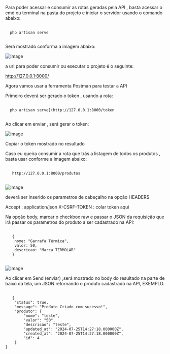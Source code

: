 
Para poder acessar e consumir as rotas geradas pela API , basta acessar o cmd ou terminal na pasta do projeto e iniciar o servidor usando o comando abaixo:


<pre class="language-php">
  <code class="language-php">
  php artisan serve
  </code>
</pre>

Será mostrado conforma a imagem abaixo:

![image](https://github.com/user-attachments/assets/8e6e1f33-46a2-4f25-8bcd-623de63eef88)

a url para poder consumir ou executar o projeto é o seguinte:

http://127.0.0.1:8000/

Agora vamos usar a ferramenta Postman para testar a API

Primeiro deverá ser gerado o token , usando a rota:

<pre class="language-php">
  <code class="language-php">
  php artisan serve](http://127.0.0.1:8000/token
  </code>
</pre>

Ao clicar em enviar , será gerar o token:

![image](https://github.com/user-attachments/assets/e3980b1b-17fd-45af-a35c-65fde9bd748c)

Copiar o token mostrado no resultado

Caso eu queira consumir a rota que trás a listagem de todos os produtos , basta usar conforme a imagem abaixo:

<pre class="language-php">
  <code class="language-php">
   http://127.0.0.1:8000/produtos
  </code>
</pre>


![image](https://github.com/user-attachments/assets/2d1be8fc-11ae-4770-ba64-9f2e821fa952)

deverá ser inserido os parametros de cabeçalho na opção HEADERS

Accept : application/json
X-CSRF-TOKEN : colar token aqui

Na opção body, marcar o checkbox raw e passar o JSON da requisição que irá passar os parametros do produto a ser cadastrado na API:

<pre class="language-php">
  <code class="language-php">
   {
    nome: "Garrafa Térmica",
    valor: 50,
    descricao: "Marca TERMOLAR"
   }
  </code>
</pre>


![image](https://github.com/user-attachments/assets/c7963b17-0980-4036-9f45-ff2721254df1)

Ao clicar em Send (enviar) ,será mostrado no body do resultado na parte de baixo da tela, um JSON retornando o produto cadastrado na API, EXEMPLO.

<pre class="language-php">
  <code class="language-php">
   {
    "status": true,
    "message": "Produto Criado com sucesso!",
    "produto": {
        "nome": "teste",
        "valor": "50",
        "descricao": "teste",
        "updated_at": "2024-07-25T14:27:18.000000Z",
        "created_at": "2024-07-25T14:27:18.000000Z",
        "id": 4
    }
}
  </code>
</pre>








